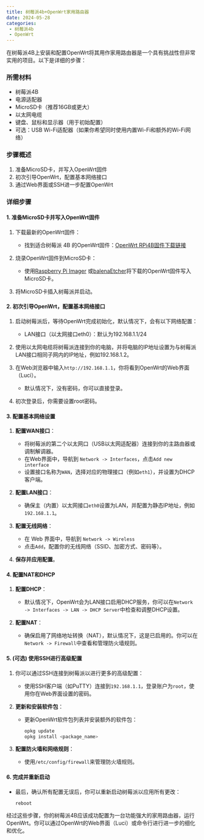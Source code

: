 ```yaml
---
title: 树莓派4b+OpenWrt家用路由器
date: 2024-05-28
categories:
 - 树莓派4b
 - OpenWrt
---
```



在树莓派4B上安装和配置OpenWrt将其用作家用路由器是一个具有挑战性但非常实用的项目。以下是详细的步骤：

### 所需材料
- 树莓派4B
- 电源适配器
- MicroSD卡（推荐16GB或更大）
- 以太网电缆
- 键盘、鼠标和显示器（用于初始配置）
- 可选：USB Wi-Fi适配器（如果你希望同时使用内置Wi-Fi和额外的Wi-Fi网络）

### 步骤概述
1. 准备MicroSD卡，并写入OpenWrt固件
2. 初次引导OpenWrt，配置基本网络接口
3. 通过Web界面或SSH进一步配置OpenWrt

### 详细步骤

#### 1. 准备MicroSD卡并写入OpenWrt固件
1. 下载最新的OpenWrt固件：
   - 找到适合树莓派 4B 的OpenWrt固件：[OpenWrt RPi4B固件下载链接](https://downloads.openwrt.org)

2. 烧录OpenWrt固件到MicroSD卡：
   - 使用[Raspberry Pi Imager](https://www.raspberrypi.org/software/) 或[balenaEtcher](https://www.balena.io/etcher/)将下载的OpenWrt固件写入MicroSD卡。

3. 将MicroSD卡插入树莓派并启动。

#### 2. 初次引导OpenWrt，配置基本网络接口
1. 启动树莓派后，等待OpenWrt完成初始化，默认情况下，会有以下网络配置：
   - LAN接口（以太网接口eth0）：默认为192.168.1.1/24

2. 使用以太网电缆将树莓派连接到你的电脑，并将电脑的IP地址设置为与树莓派LAN接口相同子网内的IP地址，例如192.168.1.2。

3. 在Web浏览器中输入`http://192.168.1.1`，你将看到OpenWrt的Web界面（Luci）。
   - 默认情况下，没有密码，你可以直接登录。

4. 初次登录后，你需要设置root密码。

#### 3. 配置基本网络设置
1. **配置WAN接口**：
   - 将树莓派的第二个以太网口（USB以太网适配器）连接到你的主路由器或调制解调器。
   - 在Web界面中，导航到 `Network -> Interfaces`，点击`Add new interface`
   - 设置接口名称为`WAN`，选择对应的物理接口（例如`eth1`），并设置为DHCP客户端。

2. **配置LAN接口**：
   - 确保主（内置）以太网接口`eth0`设置为LAN，并配置为静态IP地址，例如`192.168.1.1`。

3. **配置无线网络**：
   - 在 Web 界面中，导航到 `Network -> Wireless`
   - 点击`Add`，配置你的无线网络（SSID、加密方式、密码等）。

4. **保存并应用配置**。

#### 4. 配置NAT和DHCP
1. **配置DHCP**：
   - 默认情况下，OpenWrt会为LAN接口启用DHCP服务，你可以在`Network -> Interfaces -> LAN -> DHCP Server`中检查和调整DHCP设置。

2. **配置NAT**：
   - 确保启用了网络地址转换（NAT），默认情况下，这是已启用的。你可以在`Network -> Firewall`中查看和管理防火墙规则。

#### 5. (可选) 使用SSH进行高级配置
1. 你可以通过SSH连接到树莓派以进行更多的高级配置：
   - 使用SSH客户端（如PuTTY）连接到`192.168.1.1`，登录账户为`root`，使用你在Web界面设置的密码。

2. **更新和安装软件包**：
   - 更新OpenWrt软件包列表并安装额外的软件包：
     ```bash
     opkg update
     opkg install <package_name>
     ```

3. **配置防火墙和网络规则**：
   - 使用`/etc/config/firewall`来管理防火墙规则。

#### 6. 完成并重新启动
- 最后，确认所有配置无误后，你可以重新启动树莓派以应用所有更改：
  ```bash
  reboot
  ```

经过这些步骤，你的树莓派4B应该成功配置为一台功能强大的家用路由器，运行OpenWrt。你可以通过OpenWrt的Web界面（Luci）或命令行进行进一步的细化和优化。
